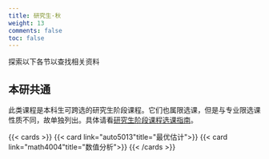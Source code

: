 ```yaml
---
title: 研究生·秋
weight: 13
comments: false
toc: false
---
```

探索以下各节以查找相关资料
## 本研共通
此类课程是本科生可跨选的研究生阶段课程。它们也属限选课，但是与专业限选课性质不同，故单独列出。具体请看[研究生阶段课程选课指南](https://hoa.moe/blog/master-phd-course-selection/)。
<!--more-->
{{< cards >}}
{{< card link="auto5013"title="最优估计">}}
{{< card link="math4004"title="数值分析">}}
{{< /cards >}}

